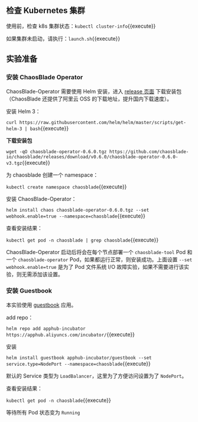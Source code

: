 ## 检查 Kubernetes 集群

使用前，检查 k8s 集群状态：`kubectl cluster-info`{{execute}}

如果集群未启动，请执行：`launch.sh`{{execute}}

## 实验准备

### 安装 ChaosBlade Operator

ChaosBlade-Operator 需要使用 Helm 安装，进入 [release 页面](https://github.com/chaosblade-io/chaosblade-operator/releases) 下载安装包（ChaosBlade 还提供了阿里云 OSS 的下载地址，提升国内下载速度）。

安装 Helm 3：

`curl https://raw.githubusercontent.com/helm/helm/master/scripts/get-helm-3 | bash`{{execute}}

**下载安装包**

`wget -qO chaosblade-operator-0.6.0.tgz https://github.com/chaosblade-io/chaosblade/releases/download/v0.6.0/chaosblade-operator-0.6.0-v3.tgz`{{execute}}

为 chaosblade 创建一个 namespace：

`kubectl create namespace chaosblade`{{execute}}

安装 ChaosBlade-Operator：

`helm install chaos chaosblade-operator-0.6.0.tgz --set webhook.enable=true --namespace=chaosblade`{{execute}}

查看安装结果：

`kubectl get pod -n chaosblade | grep chaosblade`{{execute}}

ChaosBlade-Operator 启动后将会在每个节点部署一个 `chaosblade-tool` Pod 和一个 `chaosblade-operator` Pod，如果都运行正常，则安装成功。上面设置 `--set webhook.enable=true` 是为了 Pod 文件系统 I/O 故障实验，如果不需要进行该实验，则无需添加该设置。

### 安装 Guestbook

本实验使用 [guestbook](https://github.com/cloudnativeapp/guestbook?spm=5176.2020520152.0.0.7c5f16ddH8myx6) 应用。

add repo：

`helm repo add apphub-incubator https://apphub.aliyuncs.com/incubator/`{{execute}}

安装

`helm install guestbook apphub-incubator/guestbook --set service.type=NodePort --namespace=chaosblade`{{execute}}

默认的 Service 类型为 `LoadBalancer`，这里为了方便访问设置为了 `NodePort`。

查看安装结果：

`kubectl get pod -n chaosblade`{{execute}}

等待所有 Pod 状态变为 `Running`
